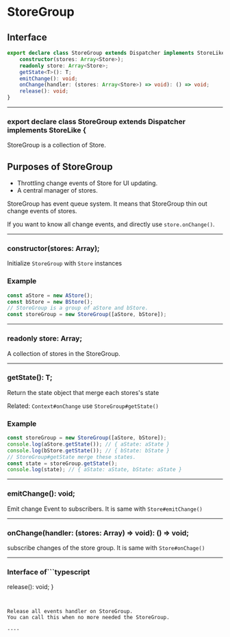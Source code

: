 # StoreGroup
<!-- THIS DOCUMENT IS AUTOMATICALLY GENERATED FROM src/*.ts -->
<!-- Please edit src/*.ts and `npm run build:docs:api` -->


## Interface

```typescript
export declare class StoreGroup extends Dispatcher implements StoreLike {
    constructor(stores: Array<Store>);
    readonly store: Array<Store>;
    getState<T>(): T;
    emitChange(): void;
    onChange(handler: (stores: Array<Store>) => void): () => void;
    release(): void;
}
```

----

### export declare class StoreGroup extends Dispatcher implements StoreLike {


StoreGroup is a collection of Store.

## Purposes of StoreGroup

- Throttling change events of Store for UI updating.
- A central manager of stores.

StoreGroup has event queue system.
It means that StoreGroup thin out change events of stores.

If you want to know all change events, and directly use `store.onChange()`.

----

### constructor(stores: Array<Store>);


Initialize `StoreGroup` with `Store` instances

### Example

```js
const aStore = new AStore();
const bStore = new BStore();
// StoreGroup is a group of aStore and bStore.
const storeGroup = new StoreGroup([aStore, bStore]);
```

----

### readonly store: Array<Store>;


A collection of stores in the StoreGroup.

----

### getState<T>(): T;


Return the state object that merge each stores's state

Related: `Context#onChange` use `StoreGroup#getState()`

### Example

```js
const storeGroup = new StoreGroup([aStore, bStore]);
console.log(aStore.getState()); // { aState: aState }
console.log(bStore.getState()); // { bState: bState }
// StoreGroup#getState merge these states.
const state = storeGroup.getState();
console.log(state); // { aState: aState, bState: aState }

```

----

### emitChange(): void;


Emit change Event to subscribers.
It is same with `Store#emitChange()`

----

### onChange(handler: (stores: Array<Store>) => void): () => void;


subscribe changes of the store group.
It is same with `Store#onChage()`

----

### Interface of```typescript
release(): void;
}
```


Release all events handler on StoreGroup.
You can call this when no more needed the StoreGroup.

----

